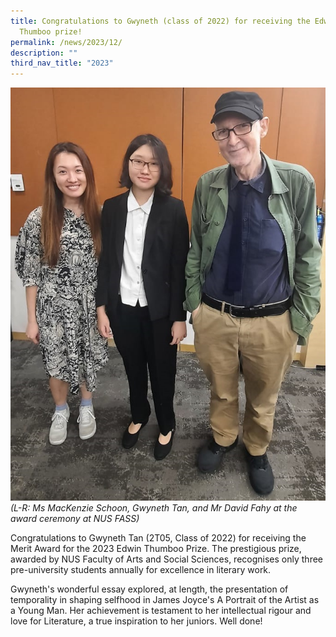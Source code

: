```yaml
---
title: Congratulations to Gwyneth (class of 2022) for receiving the Edwin
  Thumboo prize!
permalink: /news/2023/12/
description: ""
third_nav_title: "2023"
---
```

![](/images/gwyneth%20-%20edwin%20thumboo%20prize%20cropped.jpg)
*(L-R: Ms MacKenzie Schoon, Gwyneth Tan, and Mr David Fahy at the award ceremony at NUS FASS)*

Congratulations to Gwyneth Tan (2T05, Class of 2022) for receiving the Merit Award for the 2023 Edwin Thumboo Prize. The prestigious prize, awarded by NUS Faculty of Arts and Social Sciences, recognises only three pre-university students annually for excellence in literary work.  
 
Gwyneth's wonderful essay explored, at length, the presentation of temporality in shaping selfhood in James Joyce's A Portrait of the Artist as a Young Man. Her achievement is testament to her intellectual rigour and love for Literature, a true inspiration to her juniors. Well done!